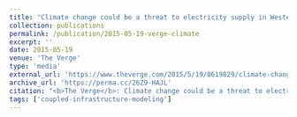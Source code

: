 ```yaml
---
title: "Climate change could be a threat to electricity supply in Western US"
collection: publications
permalink: /publication/2015-05-19-verge-climate
excerpt: ''
date: 2015-05-19
venue: 'The Verge'
type: 'media'
external_url: 'https://www.theverge.com/2015/5/19/8619829/climate-change-threat-us-electricity-supply'
archive_url: 'https://perma.cc/26Z9-HAJL'
citation: "<b>The Verge</b>: Climate change could be a threat to electricity supply in Western US. (2015). [News Article]"
tags: ['coupled-infrastructure-modeling']
---
```

